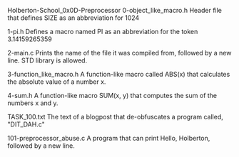 Holberton-School_0x0D-Preprocessor 0-object_like_macro.h Header file that defines SIZE as an abbreviation for 1024

1-pi.h Defines a macro named PI as an abbreviation for the token 3.14159265359

2-main.c Prints the name of the file it was compiled from, followed by a new line. STD library is allowed.

3-function_like_macro.h A function-like macro called ABS(x) that calculates the absolute value of a number x.

4-sum.h A function-like macro SUM(x, y) that computes the sum of the numbers x and y.

TASK_100.txt The text of a blogpost that de-obfuscates a program called, "DIT_DAH.c"

101-preprocessor_abuse.c A program that can print Hello, Holberton, followed by a new line.
